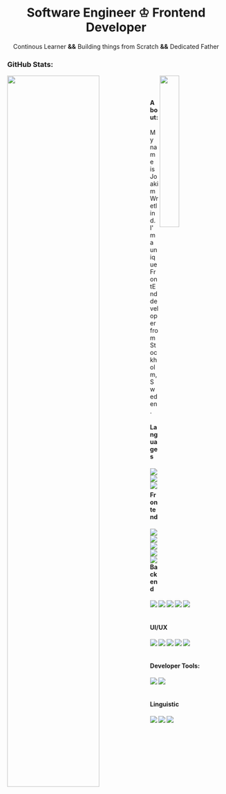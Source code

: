 <h1 align="center">Software Engineer &#9812; Frontend Developer</h1>
<p align="center">Continous Learner <strong>&&</strong> Building things from Scratch <strong>&&</strong> Dedicated Father</p>


<h3>GitHub Stats:</h3>


<img align="left" src="https://github-readme-stats.vercel.app/api?username=joakimwretlind&show_icons=true&theme=react" width="65%"/>
<img align="right" width="30%" src="githubAssets/shape4.png"/>

<br><br>

<h4 align="left">About:</h4>
<p>My name is Joakim Wretlind. I'm a unique FrontEnd developer from Stockholm, Sweden.</p>

<h4>Languages</h4>
<img align="left" src="https://img.shields.io/badge/-JavaScript-white?style=for-the-badge&logo=JavaScript&logoColor=#F7DF1E"/>
<img align="left" src="https://img.shields.io/badge/-HTML5-white?style=for-the-badge&logo=HTML5&logoColor=#E34F26"/>
<img align="left" src="https://img.shields.io/badge/-CSS3-white?style=for-the-badge&logo=CSS3&logoColor=1572B6"/>

<br><br>

<h4>Frontend</h4>
<img align="left" src="https://img.shields.io/badge/-React-white?style=for-the-badge&logo=React&logoColor=#61DAFB"/>
<img align="left" src="https://img.shields.io/badge/-Green%20Sock-white?style=for-the-badge&logo=GreenSock&logoColor=88ce02"/>
<img align="left" src="https://img.shields.io/badge/-Sass-white?style=for-the-badge&logo=Sass&logoColor=#CC6699"/>
<img align="left" src="https://img.shields.io/badge/-Tailwind%20CSS-white?style=for-the-badge&logo=Tailwind%20CSS&logoColor=#38B2AC"/>
<img align="left" src="https://img.shields.io/badge/-Babylon.js-white?style=for-the-badge"/>


<br><br>

<h4>Backend</h4>
<img align="left" src="https://img.shields.io/badge/-Node.JS-white?style=for-the-badge&logo=node.js&logoColor=#339933"/>
<img align="left" src="https://img.shields.io/badge/-Express-white?style=for-the-badge&logo=express&logoColor=000000"/>
<img align="left" src="https://img.shields.io/badge/-MongoDB-white?style=for-the-badge&logo=mongodb&logoColor=#47A2480"/>
<img align="left" src="https://img.shields.io/badge/-Docker-white?style=for-the-badge&logo=docker&logoColor=#2496ED"/>
<img align="left" src="https://img.shields.io/badge/-Postman-white?style=for-the-badge&logo=postman&logoColor=#FF6C37"/>

<br><br>

<h4>UI/UX</h4>
<img align="left" src="https://img.shields.io/badge/-XD-white?style=for-the-badge&logo=adobe-xd&logoColor=#FF61F6"/>
<img align="left" src="https://img.shields.io/badge/-Illustrator-white?style=for-the-badge&logo=adobe-illustrator&logoColor=ff9a00"/>
<img align="left" src="https://img.shields.io/badge/-Photoshop-white?style=for-the-badge&logo=adobe-photoshop&logoColor=#31A8FF"/>
<img align="left" src="https://img.shields.io/badge/-Inkscape-white?style=for-the-badge&logo=inkscape&logoColor=000000"/>
<img align="left" src="https://img.shields.io/badge/-Blender-white?style=for-the-badge&logo=blender&logoColor=#F5792A"/>

<br><br>

<h4>Developer Tools:</h4>
<img align="left" src="https://img.shields.io/badge/-Git-white?style=for-the-badge&logo=git&logoColor=#F05032"/>
<img align="left" src="https://img.shields.io/badge/-Parcel-white?style=for-the-badge&logo=semantic-web&logoColor=005A9C"/>

<br><br>

<h4>Linguistic</h4>
<img align="left" src="https://img.shields.io/badge/-Swedish-white?style=for-the-badge&logo=sweden&logoColor=#000000"/>
<img align="left" src="https://img.shields.io/badge/-English-white?style=for-the-badge&logo=england&logoColor=#00000"/>
<img align="left" src="https://img.shields.io/badge/-German-white?style=for-the-badge&logo=germany&logoColor=#000000"/>









<!--
**JoakimWretlind/JoakimWretlind** is a ✨ _special_ ✨ repository because its `README.md` (this file) appears on your GitHub profile.

Here are some ideas to get you started:

- 🔭 I’m currently working on ...
- 🌱 I’m currently learning ...
- 👯 I’m looking to collaborate on ...
- 🤔 I’m looking for help with ...
- 💬 Ask me about ...
- 📫 How to reach me: ...
- 😄 Pronouns: ...
- ⚡ Fun fact: ...
-->
